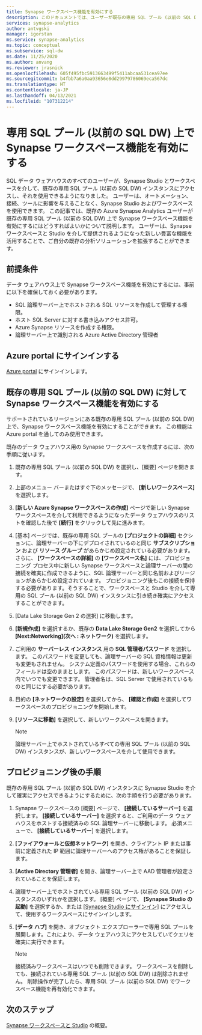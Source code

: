 ```yaml
---
title: Synapse ワークスペース機能を有効にする
description: このドキュメントでは、ユーザーが既存の専用 SQL プール (以前の SQL DW) 上で Synapse ワークスペース機能を有効にするにはどうすればよいかについて説明します。
services: synapse-analytics
author: antvgski
manager: igorstan
ms.service: synapse-analytics
ms.topic: conceptual
ms.subservice: sql-dw
ms.date: 11/25/2020
ms.author: anvang
ms.reviewer: jrasnick
ms.openlocfilehash: 605f495fbc5913663499f5411abcaa531cea97ee
ms.sourcegitcommit: b4fbb7a6a0aa93656e8dd29979786069eca567dc
ms.translationtype: HT
ms.contentlocale: ja-JP
ms.lasthandoff: 04/13/2021
ms.locfileid: "107312214"
---
```

# <a name="enabling-synapse-workspace-features-for-a-dedicated-sql-pool-formerly-sql-dw"></a>専用 SQL プール (以前の SQL DW) 上で Synapse ワークスペース機能を有効にする

SQL データ ウェアハウスのすべてのユーザーが、Synapse Studio とワークスペースを介して、既存の専用 SQL プール (以前の SQL DW) インスタンスにアクセスし、それを使用できるようになりました。 ユーザーは、オートメーション、接続、ツールに影響を与えることなく、Synapse Studio およびワークスペースを使用できます。 この記事では、既存の Azure Synapse Analytics ユーザーが既存の専用 SQL プール (以前の SQL DW) 上で Synapse ワークスペース機能を有効にするにはどうすればよいかについて説明します。 ユーザーは、Synapse ワークスペースと Studio を介して提供されるようになった新しい豊富な機能を活用することで、ご自分の既存の分析ソリューションを拡張することができます。   

## <a name="prerequisites"></a>前提条件
データ ウェアハウス上で Synapse ワークスペース機能を有効にするには、事前に以下を確保しておく必要があります。
- SQL 論理サーバー上でホストされる SQL リソースを作成して管理する権限。
- ホスト SQL Server に対する書き込みアクセス許可。 
- Azure Synapse リソースを作成する権限。
- 論理サーバー上で識別される Azure Active Directory 管理者

## <a name="sign-in-to-the-azure-portal"></a>Azure portal にサインインする

[Azure portal](https://portal.azure.com/) にサインインします。

## <a name="enabling-synapse-workspace-features-for-an-existing-dedicated-sql-pool-formerly-sql-dw"></a>既存の専用 SQL プール (以前の SQL DW) に対して Synapse ワークスペース機能を有効にする

サポートされているリージョンにある既存の専用 SQL プール (以前の SQL DW) 上で、Synapse ワークスペース機能を有効にすることができます。 この機能は Azure portal を通してのみ使用できます。

既存のデータ ウェアハウス用の Synapse ワークスペースを作成するには、次の手順に従います。
1. 既存の専用 SQL プール (以前の SQL DW) を選択し、[概要] ページを開きます。
2. 上部のメニュー バーまたはすぐ下のメッセージで、 **[新しいワークスペース]** を選択します。
3. **[新しい Azure Synapse ワークスペースの作成]** ページで新しい Synapse ワークスペースを介して利用できるようになったデータ ウェアハウスのリストを確認した後で **[続行]** をクリックして先に進みます。
4. [基本] ページでは、既存の専用 SQL プールの **[プロジェクトの詳細]** セクションに、論理サーバーの下にデプロイされているのと同じ **サブスクリプション** および **リソース グループ** があらかじめ設定されている必要があります。 さらに、 **[ワークスペースの詳細]** の **[ワークスペース名]** には、プロビジョニング プロセス中に新しい Synapse ワークスペースと論理サーバーの間の接続を確実に作成できるように、SQL 論理サーバーと同じ名前およびリージョンがあらかじめ設定されています。 プロビジョニング後もこの接続を保持する必要があります。そうすることで、ワークスペースと Studio を介して専用の SQL プール (以前の SQL DW) インスタンスに引き続き確実にアクセスすることができます。
5. [Data Lake Storage Gen 2 の選択] に移動します。
6. **[新規作成]** を選択するか、既存の **Data Lake Storage Gen2** を選択してから **[Next:Networking]\(次へ : ネットワーク\)** を選択します。
7. ご利用の **サーバーレス インスタンス** 用の **SQL 管理者パスワード** を選択します。 このパスワードを変更しても、論理サーバーの SQL 資格情報は更新も変更もされません。 システム定義のパスワードを使用する場合、これらのフィールドは空のままとします。 このパスワードは、新しいワークスペース内でいつでも変更できます。 管理者名は、SQL Server で使用されているものと同じにする必要があります。
8. 目的の **[ネットワークの設定]** を選択してから、 **[確認と作成]** を選択してワークスペースのプロビジョニングを開始します。
9. **[リソースに移動]** を選択して、新しいワークスペースを開きます。

    > [!NOTE]
    > 論理サーバー上でホストされているすべての専用 SQL プール (以前の SQL DW) インスタンスが、新しいワークスペースを介して使用できます。

## <a name="post-provisioning-steps"></a>プロビジョニング後の手順
既存の専用 SQL プール (以前の SQL DW) インスタンスに Synapse Studio を介して確実にアクセスできるようにするために、次の手順を行う必要があります。
1. Synapse ワークスペースの [概要] ページで、 **[接続しているサーバー]** を選択します。 **[接続しているサーバー]** を選択すると、ご利用のデータ ウェアハウスをホストする接続済みの SQL 論理サーバーに移動します。 必須メニューで、 **[接続しているサーバー**] を選択します。
2. **[ファイアウォールと仮想ネットワーク]** を開き、クライアント IP または事前に定義された IP 範囲に論理サーバーへのアクセス権があることを保証します。
3. **[Active Directory 管理者]** を開き、論理サーバー上で AAD 管理者が設定されていることを保証します。
4. 論理サーバー上でホストされている専用 SQL プール (以前の SQL DW) インスタンスのいずれかを選択します。 [概要] ページで、 **[Synapse Studio の起動]** を選択するか、または [[Synapse Studio にサインイン]](https://web.azuresynapse.net) にアクセスして、使用するワークスペースにサインインします。

5. **[データ ハブ]** を開き、オブジェクト エクスプローラーで専用 SQL プールを展開します。これにより、データ ウェアハウスにアクセスしていてクエリを確実に実行できます。

    > [!NOTE] 
    > 接続済みワークスペースはいつでも削除できます。 ワークスペースを削除しても、接続されている専用 SQL プール (以前の SQL DW) は削除されません。 削除操作が完了したら、専用 SQL プール (以前の SQL DW) でワークスペース機能を再有効化できます。

## <a name="next-steps"></a>次のステップ
[Synapse ワークスペースと Studio](../get-started.md) の概要。
